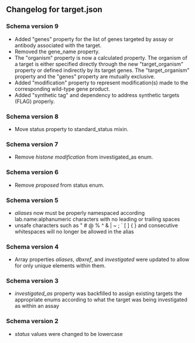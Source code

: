 ## Changelog for target.json

### Schema version 9

* Added "genes" property for the list of genes targeted by assay or antibody associated with the target.
* Removed the gene_name property.
* The "organism" property is now a calculated property. The organism of a target is either specified directly through the new "target_organism" property or defined indirectly by its target genes. The "target_organism" property and the "genes" property are mutually exclusive.
* Added "modification" property to represent modification(s) made to the corresponding wild-type gene product.
* Added "synthetic tag" and dependency to address synthetic targets (FLAG) properly.

### Schema version 8

* Move status property to standard_status mixin.

### Schema version 7

* Remove *histone modification* from investigated_as enum.

### Schema version 6

* Remove *proposed* from status enum.

### Schema version 5

* *aliases* now must be properly namespaced according lab.name:alphanumeric characters with no leading or trailing spaces
* unsafe characters such as " # @ % ^ & | ~ ; ` [ ] { } and consecutive whitespaces will no longer be allowed in the alias

### Schema version 4

* Array properties *aliases*, *dbxref*, and *investigated* were updated to allow for only unique elements within them.

### Schema version 3

* *investigated_as* property was backfilled to assign existing targets the appropriate enums according to what the target was being investigated as within an assay

### Schema version 2

* *status* values were changed to be lowercase
